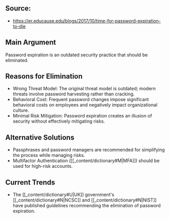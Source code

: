 ## Source:
- https://er.educause.edu/blogs/2017/10/time-for-password-expiration-to-die

## Main Argument
Password expiration is an outdated security practice that should be eliminated.

## Reasons for Elimination
- Wrong Threat Model: The original threat model is outdated; modern threats involve password harvesting rather than cracking.
- Behavioral Cost: Frequent password changes impose significant behavioral costs on employees and negatively impact organizational culture.
- Minimal Risk Mitigation: Password expiration creates an illusion of security without effectively mitigating risks.

## Alternative Solutions
- Passphrases and password managers are recommended for simplifying the process while managing risks.
- Multifactor Authentication ([[_content/dictionary#M|MFA]]) should be used for high-risk accounts.

## Current Trends
- The [[_content/dictionary#U|UK]] government's [[_content/dictionary#N|NCSC]] and [[_content/dictionary#N|NIST]] have published guidelines recommending the elimination of password expiration.

